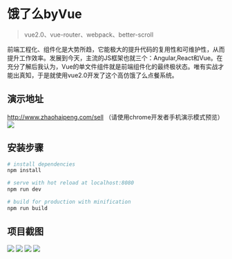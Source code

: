 
# 饿了么byVue

>vue2.0、vue-router、webpack、better-scroll

前端工程化、组件化是大势所趋，它能极大的提升代码的复用性和可维护性，从而提升工作效率。发展到今天，主流的JS框架也就三个：Angular,React和Vue。在充分了解后我认为，Vue的单文件组件就是前端组件化的最终极状态。唯有实战才能出真知，于是就使用vue2.0开发了这个高仿饿了么点餐系统。

## 演示地址
http://www.zhaohaipeng.com/sell （请使用chrome开发者手机演示模式预览）
<br/>
<img src="http://www.zhaohaipeng.com/sell/static/img/sellbyvue.jpg">
## 安装步骤

``` bash
# install dependencies
npm install

# serve with hot reload at localhost:8080
npm run dev

# build for production with minification
npm run build
```
## 项目截图
<img src="http://www.zhaohaipeng.com/sell/static/img/sell-index.jpg">
<img src="http://www.zhaohaipeng.com/sell/static/img/sell-rating.jpg">
<img src="http://www.zhaohaipeng.com/sell/static/img/sell-seller.jpg">
<img src="http://www.zhaohaipeng.com/sell/static/img/sell-detail.jpg">
